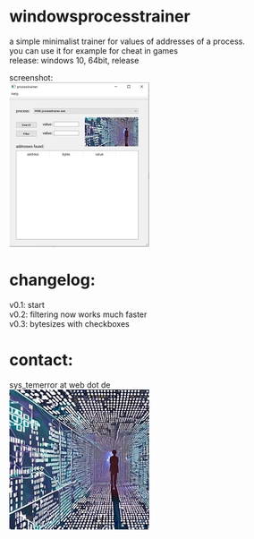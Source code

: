 # windowsprocesstrainer

a simple minimalist trainer for values of addresses of a process.    
you can use it for example for cheat in games      
release: windows 10, 64bit, release

screenshot:    
![Pic1](firstpic.jpg)

# changelog:
v0.1: start    
v0.2: filtering now works much faster    
v0.3: bytesizes with checkboxes    

# contact:
sys_temerror at web dot de    
![Pic1](systemerror.JPG)
